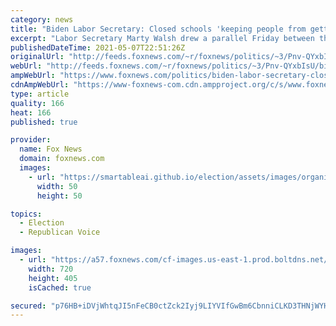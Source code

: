 ```yaml
---
category: news
title: "Biden Labor Secretary: Closed schools 'keeping people from getting back in the workforce'"
excerpt: "Labor Secretary Marty Walsh drew a parallel Friday between the continued fight over reopening schools for in-person instruction and the  April jobs report, which fell far short of experts' predictions."
publishedDateTime: 2021-05-07T22:51:26Z
originalUrl: "http://feeds.foxnews.com/~r/foxnews/politics/~3/Pnv-QYxbIsU/biden-labor-secretary-closed-schools-keeping-people-from-getting-back-in-the-workforce"
webUrl: "http://feeds.foxnews.com/~r/foxnews/politics/~3/Pnv-QYxbIsU/biden-labor-secretary-closed-schools-keeping-people-from-getting-back-in-the-workforce"
ampWebUrl: "https://www.foxnews.com/politics/biden-labor-secretary-closed-schools-keeping-people-from-getting-back-in-the-workforce.amp"
cdnAmpWebUrl: "https://www-foxnews-com.cdn.ampproject.org/c/s/www.foxnews.com/politics/biden-labor-secretary-closed-schools-keeping-people-from-getting-back-in-the-workforce.amp"
type: article
quality: 166
heat: 166
published: true

provider:
  name: Fox News
  domain: foxnews.com
  images:
    - url: "https://smartableai.github.io/election/assets/images/organizations/foxnews.com-50x50.jpg"
      width: 50
      height: 50

topics:
  - Election
  - Republican Voice

images:
  - url: "https://a57.foxnews.com/cf-images.us-east-1.prod.boltdns.net/v1/static/694940094001/1b021ab2-998c-4f09-9fb6-e347f124957d/398faa53-b1b8-48f4-9167-171d2479b5d4/1280x720/match/720/405/image.jpg?ve=1&tl=1"
    width: 720
    height: 405
    isCached: true

secured: "p76HB+iDVjWhtqJI5nFeCB0ctZck2Iyj9LIYVIfGwBm6CbnniCLKD3THNjWYHulUcp1kzhg+4e3S9QOSHF3woay+TrHMJgh8DqAThmt1MlNLyo6G1opDKYkOtpcc52I68fOjJcIYrqPcxvNdQRBzCJOL+U/iMnkNfmzVIx/MppLyUPU1tSIQo8elpEk1Ni5//txfoy5ik8x+reMUo56skldMYV6D5XuKYeZRVuYPaqItKuMyDlpXV7z1wfv86QsKPbcCf3QEDrXksh+YIaE/QdNfG6PzmtbzLvQVsWWSmWJDyiuhdl06rfp8xn8sndaJ++doT8PKCYkKtAnRxw8Qd+19QpXG8EhBd2vM/qOiTXo=;v0AIvD7DLecGNwjpzspa9Q=="
---
```


